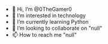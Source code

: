 - 👋 Hi, I’m @0TheGamer0
- 👀 I’m interested in technology
- 🌱 I’m currently learning Python
- 💞️ I’m looking to collaborate on "null"
- 📫 How to reach me "null"

<!---
0TheGamer0/0TheGamer0 is a ✨ special ✨ repository because its `README.md` (this file) appears on your GitHub profile.
You can click the Preview link to take a look at your changes.
--->
